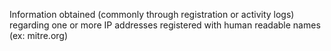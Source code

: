 Information obtained (commonly through registration or activity logs) regarding one or more IP addresses registered with human readable names (ex: mitre.org)
